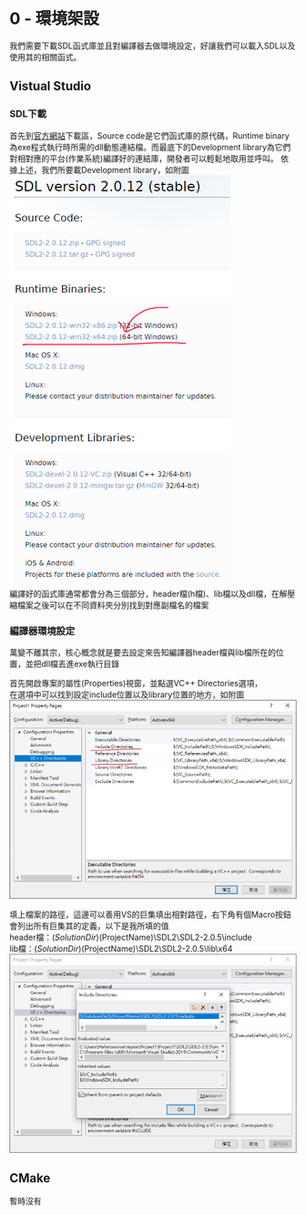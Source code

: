 # 0 - 環境架設
我們需要下載SDL函式庫並且對編譯器去做環境設定，好讓我們可以載入SDL以及使用其的相關函式。

## Vistual Studio
### SDL下載
首先到[官方網站](https://www.libsdl.org/download-2.0.php)下載區，Source code是它們函式庫的原代碼，Runtime binary為exe程式執行時所需的dll動態連結檔。而最底下的Development library為它們對相對應的平台(作業系統)編譯好的連結庫，開發者可以輕鬆地取用並呼叫。
依據上述，我們所要載Development library，如附圖  
![GitHub](https://github.com/haha4ni/tututu/blob/main/00.png?raw=true)  
編譯好的函式庫通常都會分為三個部分，header檔(h檔)、lib檔以及dll檔，在解壓縮檔案之後可以在不同資料夾分別找到對應副檔名的檔案

### 編譯器環境設定
萬變不離其宗，核心概念就是要去設定來告知編譯器header檔與lib檔所在的位置，並把dll檔丟進exe執行目錄


首先開啟專案的屬性(Properties)視窗，並點選VC++ Directories選項，  
在選項中可以找到設定include位置以及library位置的地方，如附圖
![GitHub](https://github.com/haha4ni/tututu/blob/main/02.png?raw=true)  

填上檔案的路徑，這邊可以善用VS的巨集填出相對路徑，右下角有個Macro按鈕會列出所有巨集其的定義，以下是我所填的值  
header檔：$(SolutionDir)$(ProjectName)\SDL2\SDL2-2.0.5\include  
lib檔：$(SolutionDir)$(ProjectName)\SDL2\SDL2-2.0.5\lib\x64
![GitHub](https://github.com/haha4ni/tututu/blob/main/03.png?raw=true)  

## CMake
暫時沒有
